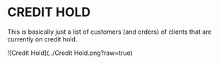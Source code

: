 # CREDIT HOLD #
This is basically just a list of customers (and orders) of clients that are currently on credit hold.

![Credit Hold](../Credit Hold.png?raw=true)